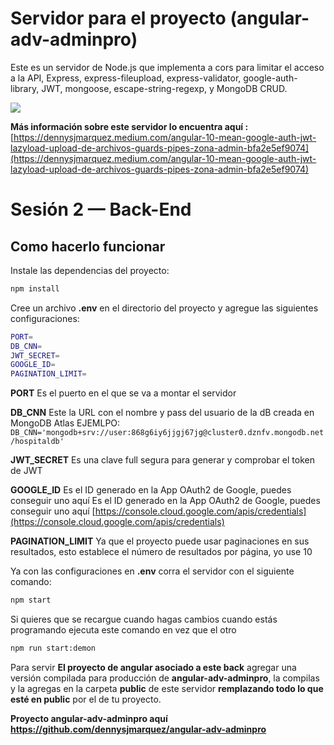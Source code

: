 # Servidor para el proyecto (angular-adv-adminpro)

Este es un servidor de Node.js que implementa a cors para limitar el acceso a la API, Express, express-fileupload,
express-validator, google-auth-library, JWT, mongoose, escape-string-regexp, y MongoDB CRUD.

<img src="https://miro.medium.com/max/1400/1*tFvx5wqtuZ-ggSxUjTciOA.png"/>

**Más información sobre este servidor lo encuentra aquí :**
[https://dennysjmarquez.medium.com/angular-10-mean-google-auth-jwt-lazyload-upload-de-archivos-guards-pipes-zona-admin-bfa2e5ef9074](https://dennysjmarquez.medium.com/angular-10-mean-google-auth-jwt-lazyload-upload-de-archivos-guards-pipes-zona-admin-bfa2e5ef9074)

# Sesión 2 — Back-End

## Como hacerlo funcionar

Instale las dependencias del proyecto:

```bash
npm install
```

Cree un archivo **.env** en el directorio del proyecto y agregue las siguientes configuraciones:

```bash
PORT=
DB_CNN=
JWT_SECRET=
GOOGLE_ID=
PAGINATION_LIMIT=
```

**PORT** Es el puerto en el que se va a montar el servidor

**DB_CNN** Este la URL con el nombre y pass del usuario de la dB creada en MongoDB Atlas
EJEMLPO: `DB_CNN='mongodb+srv://user:868g6iy6jjgj67jg@cluster0.dznfv.mongodb.net/hospitaldb'`

**JWT_SECRET** Es una clave full segura para generar y comprobar el token de JWT

**GOOGLE_ID** Es el ID generado en la App OAuth2 de Google, puedes conseguir uno aquí 
Es el ID generado en la App OAuth2 de Google, puedes conseguir uno aquí 
[https://console.cloud.google.com/apis/credentials](https://console.cloud.google.com/apis/credentials)

**PAGINATION_LIMIT** Ya que el proyecto puede usar paginaciones en sus resultados, esto establece el número de resultados por página, yo use 10

Ya con las configuraciones en **.env** corra el servidor con el siguiente comando:

```bash
npm start
```

Si quieres que se recargue cuando hagas cambios cuando estás programando ejecuta este comando en vez que el otro

```bash
npm run start:demon
```

Para servir **El proyecto de angular asociado a este back** agregar una versión compilada para producción de **angular-adv-adminpro**, la compilas y la agregas en la carpeta **public** de este servidor **remplazando todo lo que esté en public** por el de tu proyecto.

**Proyecto angular-adv-adminpro aquí https://github.com/dennysjmarquez/angular-adv-adminpro**
